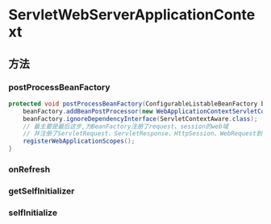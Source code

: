 # ServletWebServerApplicationContext

## 方法

### postProcessBeanFactory

```java
protected void postProcessBeanFactory(ConfigurableListableBeanFactory beanFactory) {
    beanFactory.addBeanPostProcessor(new WebApplicationContextServletContextAwareProcessor(this));
    beanFactory.ignoreDependencyInterface(ServletContextAware.class);
    // 最主要是最后这步,为BeanFactory注册了request、session的web域
    // 并注册了ServletRequest、ServletResponse、HttpSession、WebRequest到容器中
    registerWebApplicationScopes();
}
```

### onRefresh

### getSelfInitializer

### selfInitialize
